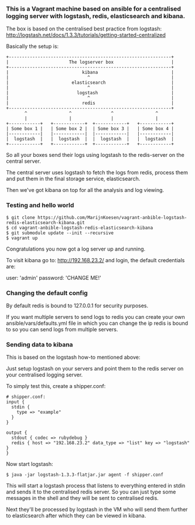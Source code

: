 ### This is a Vagrant machine based on ansible for a centralised logging server with logstash, redis, elasticsearch and kibana.

The box is based on the centralised best practice from logstash:
http://logstash.net/docs/1.3.3/tutorials/getting-started-centralized

Basically the setup is:

```
+--------------------------------------------------------------+
|                       The logserver box                      |
+--------------------------------------------------------------+
|                            kibana                            |
|                              ^                               |
|                        elasticsearch                         |
|                              ^                               |
|                          logstash                            |
|                              ^                               |
|                            redis                             |
+--------------------------------------------------------------+
       ^                ^               ^                ^
       |                |               |                |
+------------+   +------------+  +------------+   +------------+  
| Some box 1 |   | Some box 2 |  | Some box 3 |   | Some box 4 |
|------------|   |------------|  |------------|   |------------|
|  logstash  |   |  logstash  |  |  logstash  |   |  logstash  |  
+------------+   +------------+  +------------+   +------------+
```

So all your boxes send their logs using logstash to the redis-server on the central server.

The central server uses logstash to fetch the logs from redis, process them and put them in the
final storage service, elasticsearch. 

Then we've got kibana on top for all the analysis and log viewing.



### Testing and hello world

```
$ git clone https://github.com/MarijnKoesen/vagrant-anbible-logstash-redis-elasticsearch-kibana.git
$ cd vagrant-anbible-logstash-redis-elasticsearch-kibana
$ git submodule update --init --recursive
$ vagrant up
```

Congratulations you now got a log server up and running.

To visit kibana go to: http://192.168.23.2/ and login, the default credentials are:

user: 'admin'
password: 'CHANGE ME!'




### Changing the default config

By default redis is bound to 127.0.0.1 for security purposes. 

If you want multiple servers to send logs to redis you can create your own ansible/vars/defaults.yml file in which
you can change the ip redis is bound to so you can send logs from multiple servers.



### Sending data to kibana

This is based on the logstash how-to mentioned above:

Just setup logstash on your servers and point them to the redis server on your centralised logging server.

To simply test this, create a shipper.conf:

    # shipper.conf:
    input {
      stdin {
        type => "example"
      }
    }

    output {
      stdout { codec => rubydebug }
      redis { host => "192.168.23.2" data_type => "list" key => "logstash" }
    }

Now start logstash:

    $ java -jar logstash-1.3.3-flatjar.jar agent -f shipper.conf

This will start a logstash process that listens to everything entered in stdin and 
sends it to the centralised redis server. So you can just type some messages in the 
shell and they will be sent to centralised redis.

Next they'll be processed by logstash in the VM who will send them further to elasticsearch 
after which they can be viewed in kibana.

